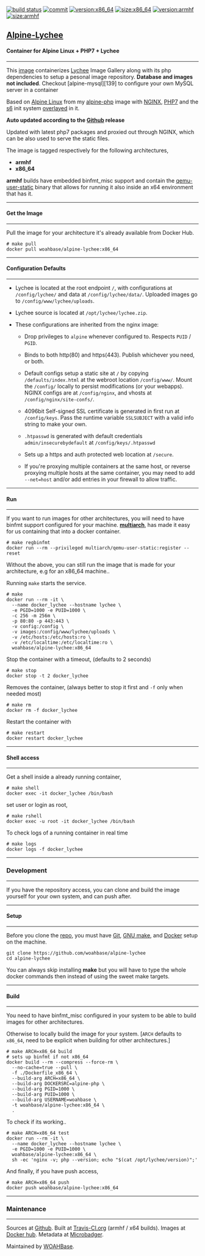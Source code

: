 [![build status][251]][232] [![commit][255]][231] [![version:x86_64][256]][235] [![size:x86_64][257]][235] [![version:armhf][258]][236] [![size:armhf][259]][236]

## [Alpine-Lychee][234]
#### Container for Alpine Linux + PHP7 + Lychee
---

This [image][233] containerizes [Lychee][137] Image Gallery along
with its php dependencies to setup a pesonal image repository.
**Database and images not included**. Checkout [alpine-mysql][139]
to configure your own MySQL server in a container

Based on [Alpine Linux][131] from my [alpine-php][132] image with
[NGINX][135], [PHP7][136] and the [s6][133] init system
[overlayed][134] in it.

**Auto updated according to the [Github][138] release**

Updated with latest php7 packages and proxied out through NGINX,
which can be also used to serve the static files.

The image is tagged respectively for the following architectures,
* **armhf**
* **x86_64**

**armhf** builds have embedded binfmt_misc support and contain the
[qemu-user-static][105] binary that allows for running it also inside
an x64 environment that has it.

---
#### Get the Image
---

Pull the image for your architecture it's already available from
Docker Hub.

```
# make pull
docker pull woahbase/alpine-lychee:x86_64
```

---
#### Configuration Defaults
---

* Lychee is located at the root endpoint `/`, with configurations
  at `/config/lychee/` and data at `/config/lychee/data/`.
  Uploaded images go to `/config/www/lychee/uploads`.

* Lychee source is located at `/opt/lychee/lychee.zip`.

* These configurations are inherited from the nginx image:

    * Drop privileges to `alpine` whenever configured to. Respects
      `PUID` / `PGID`.

    * Binds to both http(80) and https(443). Publish whichever you
      need, or both.

    * Default configs setup a static site at `/` by copying
      `/defaults/index.html` at the webroot location
      `/config/www/`.  Mount the `/config/` locally to persist
      modifications (or your webapps). NGINX configs are at
      `/config/nginx`, and vhosts at `/config/nginx/site-confs/`.

    * 4096bit Self-signed SSL certificate is generated in first
      run at `/config/keys`. Pass the runtime variable
      `SSLSUBJECT` with a valid info string to make your own.

    * `.htpasswd` is generated with default credentials
      `admin/insecurebydefault` at `/config/keys/.htpasswd`

    * Sets up a https and auth protected web location at `/secure`.

    * If you're proxying multiple containers at the same host, or
      reverse proxying multiple hosts at the same container, you
      may need to add `--net=host` and/or add entries in your
      firewall to allow traffic.

---
#### Run
---

If you want to run images for other architectures, you will need
to have binfmt support configured for your machine. [**multiarch**][104],
has made it easy for us containing that into a docker container.

```
# make regbinfmt
docker run --rm --privileged multiarch/qemu-user-static:register --reset
```

Without the above, you can still run the image that is made for your
architecture, e.g for an x86_64 machine..

Running `make` starts the service.

```
# make
docker run --rm -it \
  --name docker_lychee --hostname lychee \
  -e PGID=1000 -e PUID=1000 \
  -c 256 -m 256m \
  -p 80:80 -p 443:443 \
  -v config:/config \
  -v images:/config/www/lychee/uploads \
  -v /etc/hosts:/etc/hosts:ro \
  -v /etc/localtime:/etc/localtime:ro \
  woahbase/alpine-lychee:x86_64
```

Stop the container with a timeout, (defaults to 2 seconds)

```
# make stop
docker stop -t 2 docker_lychee
```

Removes the container, (always better to stop it first and `-f`
only when needed most)

```
# make rm
docker rm -f docker_lychee
```

Restart the container with

```
# make restart
docker restart docker_lychee
```

---
#### Shell access
---

Get a shell inside a already running container,

```
# make shell
docker exec -it docker_lychee /bin/bash
```

set user or login as root,

```
# make rshell
docker exec -u root -it docker_lychee /bin/bash
```

To check logs of a running container in real time

```
# make logs
docker logs -f docker_lychee
```

---
### Development
---

If you have the repository access, you can clone and
build the image yourself for your own system, and can push after.

---
#### Setup
---

Before you clone the [repo][231], you must have [Git][101], [GNU make][102],
and [Docker][103] setup on the machine.

```
git clone https://github.com/woahbase/alpine-lychee
cd alpine-lychee
```
You can always skip installing **make** but you will have to
type the whole docker commands then instead of using the sweet
make targets.

---
#### Build
---

You need to have binfmt_misc configured in your system to be able
to build images for other architectures.

Otherwise to locally build the image for your system.
[`ARCH` defaults to `x86_64`, need to be explicit when building
for other architectures.]

```
# make ARCH=x86_64 build
# sets up binfmt if not x86_64
docker build --rm --compress --force-rm \
  --no-cache=true --pull \
  -f ./Dockerfile_x86_64 \
  --build-arg ARCH=x86_64 \
  --build-arg DOCKERSRC=alpine-php \
  --build-arg PGID=1000 \
  --build-arg PUID=1000 \
  --build-arg USERNAME=woahbase \
  -t woahbase/alpine-lychee:x86_64 \
  .
```

To check if its working..

```
# make ARCH=x86_64 test
docker run --rm -it \
  --name docker_lychee --hostname lychee \
  -e PGID=1000 -e PUID=1000 \
  woahbase/alpine-lychee:x86_64 \
  sh -ec 'nginx -v; php --version; echo "$(cat /opt/lychee/version)";'
```

And finally, if you have push access,

```
# make ARCH=x86_64 push
docker push woahbase/alpine-lychee:x86_64
```

---
### Maintenance
---

Sources at [Github][106]. Built at [Travis-CI.org][107] (armhf / x64 builds). Images at [Docker hub][108]. Metadata at [Microbadger][109].

Maintained by [WOAHBase][204].

[101]: https://git-scm.com
[102]: https://www.gnu.org/software/make/
[103]: https://www.docker.com
[104]: https://hub.docker.com/r/multiarch/qemu-user-static/
[105]: https://github.com/multiarch/qemu-user-static/releases/
[106]: https://github.com/
[107]: https://travis-ci.org/
[108]: https://hub.docker.com/
[109]: https://microbadger.com/

[131]: https://alpinelinux.org/
[132]: https://hub.docker.com/r/woahbase/alpine-php
[133]: https://skarnet.org/software/s6/
[134]: https://github.com/just-containers/s6-overlay
[135]: https://nginx.org
[136]: http://php.net/
[137]: https://lychee.electerious.com/
[138]: https://github.com/electerious/Lychee/releases
[138]: https://hub.docker.com/r/woahbase/alpine-mysql

[201]: https://github.com/woahbase
[202]: https://travis-ci.org/woahbase/
[203]: https://hub.docker.com/u/woahbase
[204]: https://woahbase.online/

[231]: https://github.com/woahbase/alpine-lychee
[232]: https://travis-ci.org/woahbase/alpine-lychee
[233]: https://hub.docker.com/r/woahbase/alpine-lychee
[234]: https://woahbase.online/#/images/alpine-lychee
[235]: https://microbadger.com/images/woahbase/alpine-lychee:x86_64
[236]: https://microbadger.com/images/woahbase/alpine-lychee:armhf

[251]: https://travis-ci.org/woahbase/alpine-lychee.svg?branch=master

[255]: https://images.microbadger.com/badges/commit/woahbase/alpine-lychee.svg

[256]: https://images.microbadger.com/badges/version/woahbase/alpine-lychee:x86_64.svg
[257]: https://images.microbadger.com/badges/image/woahbase/alpine-lychee:x86_64.svg

[258]: https://images.microbadger.com/badges/version/woahbase/alpine-lychee:armhf.svg
[259]: https://images.microbadger.com/badges/image/woahbase/alpine-lychee:armhf.svg

